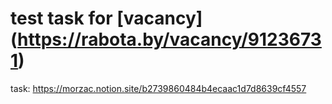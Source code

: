 # test task for [vacancy] (https://rabota.by/vacancy/91236731)

task: https://morzac.notion.site/b2739860484b4ecaac1d7d8639cf4557
